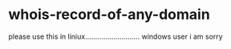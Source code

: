 # whois-record-of-any-domain
please use this in liniux........................... windows user i am sorry
